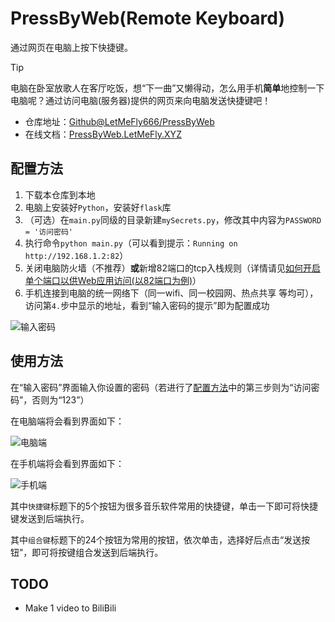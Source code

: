 <!--
 * @Author: LetMeFly
 * @Date: 2024-01-30 21:02:09
 * @LastEditors: LetMeFly
 * @LastEditTime: 2024-01-31 20:29:04
-->
# PressByWeb(Remote Keyboard)

通过网页在电脑上按下快捷键。

> [!TIP]
>
> 电脑在卧室放歌人在客厅吃饭，想“下一曲”又懒得动，怎么用手机**简单**地控制一下电脑呢？通过访问电脑(服务器)提供的网页来向电脑发送快捷键吧！

+ 仓库地址：[Github@LetMeFly666/PressByWeb](https://github.com/LetMeFly666/PressByWeb)
+ 在线文档：[PressByWeb.LetMeFly.XYZ](https://pressbyweb.letmefly.xyz/)

## 配置方法

1. 下载本仓库到本地
2. 电脑上安装好```Python```，安装好```flask```库
3. （可选）在```main.py```同级的目录新建```mySecrets.py```，修改其中内容为```PASSWORD = '访问密码'```
4. 执行命令```python main.py```（可以看到提示：```Running on http://192.168.1.2:82```）
5. 关闭电脑防火墙（不推荐）**或**新增82端口的tcp入栈规则（详情请见[如何开启单个端口以供Web应用访问(以82端口为例)](https://leetcode.letmefly.xyz/2024/01/31/Other-Windows-FireWall-Open1PortForWebserver-WhyFailed/)）
6. 手机连接到电脑的统一网络下（同一wifi、同一校园网、热点共享 等均可），访问第```4.```步中显示的地址，看到“输入密码的提示”即为配置成功

![输入密码](https://github.com/LetMeFly666/PressByWeb/assets/56995506/e3e7ecce-c264-43ea-b253-b0581d98da11)

## 使用方法

在“输入密码”界面输入你设置的密码（若进行了[配置方法](#配置方法)中的第三步则为“访问密码”，否则为“123”）

在电脑端将会看到界面如下：

![电脑端](https://github.com/LetMeFly666/PressByWeb/assets/56995506/cf95d7f2-b88f-4c97-adda-8abd9d2e3288)

在手机端将会看到界面如下：

![手机端](https://github.com/LetMeFly666/PressByWeb/assets/56995506/dfb2549d-6879-4121-9552-2c3942ab77eb)

其中```快捷键```标题下的5个按钮为很多音乐软件常用的快捷键，单击一下即可将快捷键发送到后端执行。

其中```组合键```标题下的24个按钮为常用的按钮，依次单击，选择好后点击“发送按钮”，即可将按键组合发送到后端执行。

## TODO

+ Make 1 video to BiliBili

